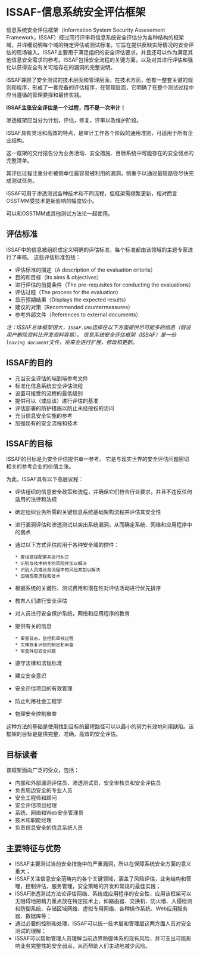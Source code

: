 # ISSAF-信息系统安全评估框架

信息系统安全评估框架（Information System Security Assesement Framework，ISSAF）经过同行评审将信息系统安全评估分为各种结构的框架域，并详细说明每个域的特定评估或测试标准。它旨在提供反映实际情况的安全评估的现场输入。ISSAF主要用于满足组织的安全评估要求，并且还可以作为满足其他信息安全需求的参考。ISSAF包括安全流程的关键方面，以及对其进行评估和强化以获得安全有关可能存在的漏洞的完整说明。

ISSAF兼顾了安全测试的技术层面和管理层面，在技术方面，他有一整套关键的规则和程序，形成了一套完备的评估程序，在管理层面，它明确了在整个测试过程中应当遵循的管理要择和最佳实践。

**ISSAF主张安全评估是一个过程，而不是一次审计！**

渗透框架应当分为计划，评估，修复，评审以及维护阶段。

ISSAF具有灵活和高效的特点，是审计工作各个阶段的通用准则，可适用于所有企业结构。

这一框架的交付报告分为业务活动、安全措施、目标系统中可能存在的安全弱点的完整清单。

其评估过程注重分析被侧单位最容易被利用的漏洞，侧重于以通过最短路径尽快完成测试任务。

ISSAF可用于渗透测试各种技术和不同流程，但框架需频繁更新，相对而言OSSTMM受技术更新影响的幅度较小。

可以和OSSTMM或其他测试方法论一起使用。

## 评估标准

ISSAF中的信息被组织成定义明确的评估标准，每个标准都由该领域的主题专家进行了审核。 这些评估标准包括：

* 评估标准的描述（A description of the evaluation criteria）
* 目的和目标（Its aims & objectives）
* 进行评估的前提条件（The pre-requisites for conducting the evaluations）
* 评估过程（The process for the evaluation）
* 显示预期结果（Displays the expected results）
* 建议的对策（Recommended countermeasures）
* 参考外部文件（References to external documents）

*注：ISSAF总体框架很大，`ISSAF.ORG`选择在以下方面提供尽可能多的信息（假设用户删除资料比开发资料容易）。 信息系统安全评估框架（ISSAF）是一份`leaving document`文件，将来会进行扩展，修改和更新。*

## ISSAF的目的

* 充当安全评估的端到端参考文件
* 标准化信息系统安全评估流程
* 设置可接受的流程的最低级别
* 提供可以（或应该）进行评估的基准
* 评估部署的防护措施以防止未经授权的访问
* 充当信息安全实施的参考
* 加强现有的安全流程和技术

## ISSAF的目标

ISSAF的目标是为安全评估提供单一参考。 它是与现实世界的安全评估问题密切相关的参考企业的价值主张。

为此，ISSAF具有以下高层议程：

* 评估组织的信息安全政策和流程，并确保它们符合行业要求，并且不违反任何适用的法律和法规
* 确定组织业务所需的关键信息系统基础架构流程并评估其安全性
* 进行漏洞评估和渗透测试以突出系统漏洞，从而确定系统、网络和应用程序中的弱点
* 通过以下方式评估应用于各种安全域的控件：

      * 查找错误配置并进行纠正
      * 识别与技术相关的风险并加以解决
      * 识别人员或业务流程中的风险并加以解决
      * 加强现有流程和技术

* 根据系统的关键性、测试费用和潜在性对评估活动进行优先排序
* 教育人们进行安全评估
* 对人员进行安全保护系统，网络和应用程序的教育
* 提供有关的信息

      * 审查日志，监控和审核过程
      * 灾难恢复计划的制定和审查
      * 审查外包安全问题

* 遵守法律和法规标准
* 建立安全意识
* 安全评估项目的有效管理
* 防止利用社会工程学
* 物理安全控制审查

这种方法的基础是使用找到目标的最短路径可以以最小的努力有效地利用缺陷。该框架的目标是提供完整，准确，高效的安全评估。

## 目标读者

该框架面向广泛的受众，包括：

* 内部和外部漏洞评估员、渗透测试员、安全审核员和安全评估员
* 负责周边安全的专业人员
* 安全工程师和顾问
* 安全评估项目经理
* 系统、网络和Web安全管理员
* 技术和职能经理
* 负责信息安全的信息系统人员

## 主要特征与优势

* ISSAF主要测试当前安全措施中的严重漏洞，所以在保障系统安全方面的意义重大；
* ISSAF关注信息安全范畴内的各个关键领域，涵盖了风险评估，业务结构和管理，控制评估，服务管理，安全策略的开发和常规的最佳实践；
* ISSAF渗透测试方法论评估网络、系统或应用程序的安全性，应用该框架可以无阻碍地把精力重点放在特定技术上，如路由器、交换机、防火墙、入侵检测和防御系统、存储区域网络、虚拟专用网络、各种操作系统、Web应用服务器、数据库等；
* 通过必要的控制和处理，ISSAF可以统一技术层和管理层这两方面人员对安全测试的理解；
* ISSAF可以帮助管理人员理解当前边界防御体系的现有风险，并可支出可能影响业务完整性的安全弱点，从而帮助人们主动地减少风险。
